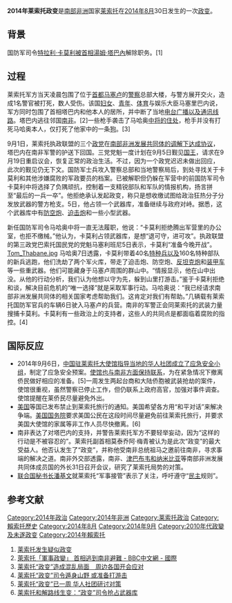 **2014年莱索托政变**是[南部非洲](../Page/南部非洲.md "wikilink")国家[莱索托](../Page/莱索托.md "wikilink")在[2014年8月](../Page/2014年8月.md "wikilink")30日发生的一次[政变](https://zh.wikipedia.org/wiki/政变 "wikilink")。

## 背景

国防军司令[特拉利·卡莫利被](https://zh.wikipedia.org/wiki/特拉利·卡莫利 "wikilink")[首相](https://zh.wikipedia.org/wiki/首相 "wikilink")[湯姆·塔巴內](../Page/湯姆·塔巴內.md "wikilink")解除职务。\[1\]

## 过程

莱索托军方当天凌晨包围了位于[首都](../Page/首都.md "wikilink")[马塞卢](../Page/马塞卢.md "wikilink")的[警察](../Page/警察.md "wikilink")总部大楼，与警方展开交火，造成1名警官被打死，数人受伤。该国[妇女](https://zh.wikipedia.org/wiki/妇女 "wikilink")、[青年](../Page/青年.md "wikilink")、[体育](../Page/体育.md "wikilink")与娱乐大臣马塞里巴内说，军方同时包围了首相塔巴内和他本人的居所，并中断了当地[电台](https://zh.wikipedia.org/wiki/电台 "wikilink")[广播以及通讯线路](https://zh.wikipedia.org/wiki/广播 "wikilink")。塔巴内逃往邻国[南非](https://zh.wikipedia.org/wiki/南非 "wikilink")。\[2\]一些枪手袭击了马哈奥[中将的住处](https://zh.wikipedia.org/wiki/中将 "wikilink")，枪手并没有打死马哈奥本人，仅打死了他家中的一条[狗](https://zh.wikipedia.org/wiki/狗 "wikilink")。\[3\]

9月1日，莱索托执政联盟的三个[政党](../Page/政党.md "wikilink")在[南部非洲发展共同体的调解下达成协议](https://zh.wikipedia.org/wiki/南部非洲发展共同体 "wikilink")，塔巴内在南非军警的护送下回国。三党党魁一度计划在9月5日觐见[国王](https://zh.wikipedia.org/wiki/萊索托國王 "wikilink")，请求在9月19日重启议会，恢复正常的政治生活。不过，因为一个政党迟迟未做出回应，此次的觐见仍无下文。国防军士兵攻入警察总部和当地警察局后，到处寻找关于卡莫利和其他涉嫌腐败的军政要员的档案。已被解职但仍躲在军营中的前国防军司令卡莫利中将选择了负隅顽抗，控制着一支精锐部队和军队的情报机构，扬言拼至“最后的一兵一卒”。他拒绝承认发起政变，称只是想收缴试图给政治狂热分子分发放武器的警方枪支。5日，他占领一个武器库，准备继续与政府对峙。据悉，这个武器库中有[防空炮](https://zh.wikipedia.org/wiki/防空炮 "wikilink")、[迫击炮](../Page/迫击炮.md "wikilink")和一些小型武器。

新任国防军司令马哈奥中将一直无法履职，他说：“卡莫利拒绝腾出军营里的办公室，也拒不缴械。”他认为，卡莫利占领武器库，是想“退可守，进可攻”。执政联盟的第三政党巴索托国民党的党魁马塞利班尼5日表示，卡莫利“准备今晚开战”。 [Tom_Thabane.jpg](https://zh.wikipedia.org/wiki/File:Tom_Thabane.jpg "fig:Tom_Thabane.jpg") 马哈奥7日透露，卡莫利带着40名[特种兵以及](https://zh.wikipedia.org/wiki/特种兵 "wikilink")160名特种部队的新兵逃跑，他们洗劫了两个军火库，带走了迫击炮、防空炮、[反坦克炮](../Page/反坦克炮.md "wikilink")和[装甲车](../Page/装甲车.md "wikilink")等一些重武器。他们可能藏身于马塞卢周围的群山中。“情报显示，他在山中出没。从他的行动分析，我们认为他想以守为先，躲到山里打游击。”鉴于卡莫利拒绝和谈，解决目前危机的“唯一选择”就是采取军事行动。马哈奥说：“我已经请求南部非洲发展共同体的相关国家考虑帮助我们。这肯定对我们有帮助。”几辆载有莱索托国防军官兵的车辆6日驶入马塞卢的兵营。南非的军警正会同莱索托的武装力量搜捕卡莫利。卡莫利有一些政治上的支持者，这些人的共同点是都面临着腐败的指控。\[4\]

## 国际反应

  - 2014年9月6日，[中国驻莱索托大使馆指导当地的华人社团成立了应急安全小组](https://zh.wikipedia.org/wiki/中国驻莱索托大使馆 "wikilink")，制定了应急安全预案。[使馆也与南非方面保持联系](https://zh.wikipedia.org/wiki/使馆 "wikilink")，为在紧急情况下撤离侨民做好相应的准备。\[5\]一周发生两起台商和大陆侨胞被武装抢劫的案件，使馆很重视，虽然警察已停止工作，但仍联系上政府高官，加强对事件调查。使馆提醒在莱侨民尽量避免外出。
  - [美国](../Page/美国.md "wikilink")等国已发布禁止到莱索托旅行的通知。美国希望各方用“和平对话”来解决争端。[美国国务院](../Page/美国国务院.md "wikilink")要求美国公民在这段时间尽量避免前往莱索托旅行，并要求美国大使馆的家属等非工作人员尽快撤离。\[6\]
  - 南非表达了对塔巴内的支持，并警告莱索托军方不要轻举妄动，因为“这样的行动是不被容忍的”。莱索托副首相莫泰乔阿·梅青被认为是此次“政变”的最大受益人。他否认发生了“政变”，并称他受南非总统祖马之邀前往南非，寻求事端的解决之道。南非外交部透露，南非、[津巴布韦和](https://zh.wikipedia.org/wiki/津巴布韦 "wikilink")[纳米比亚](../Page/纳米比亚.md "wikilink")等南部非洲发展共同体成员国的外长31日召开会议，研究了莱索托局势的对策。
  - [联合国秘书长](../Page/联合国秘书长.md "wikilink")[潘基文](../Page/潘基文.md "wikilink")就莱索托“军事接管”表示了关注，呼吁遵守“[民主](../Page/民主.md "wikilink")规则”。

## 参考文献

[Category:2014年政治](https://zh.wikipedia.org/wiki/Category:2014年政治 "wikilink") [Category:2014年非洲](https://zh.wikipedia.org/wiki/Category:2014年非洲 "wikilink") [Category:莱索托政治](https://zh.wikipedia.org/wiki/Category:莱索托政治 "wikilink") [Category:賴索托歷史](https://zh.wikipedia.org/wiki/Category:賴索托歷史 "wikilink") [Category:2014年8月](https://zh.wikipedia.org/wiki/Category:2014年8月 "wikilink") [Category:2014年9月](https://zh.wikipedia.org/wiki/Category:2014年9月 "wikilink") [Category:2010年代政變及未遂政变](https://zh.wikipedia.org/wiki/Category:2010年代政變及未遂政变 "wikilink") [Category:2014年賴索托](https://zh.wikipedia.org/wiki/Category:2014年賴索托 "wikilink")

1.  [莱索托发生疑似政变](http://paper.zbnews.net/wb/content/20140831/Articel08004IP.htm)
2.  [萊索托「軍事政變」 首相逃到南非避難 - BBC中文網 - 國際](http://www.bbc.co.uk/zhongwen/trad/world/2014/08/140830_lesotho.shtml)
3.  [莱索托“政变”造成混乱局面　周边各国开会应对](http://news.163.com/14/0901/09/A521T8RE00014AEE.html)
4.  [莱索托“政变”司令遁身山野 或准备打游击](http://news.cqnews.net/html/2014-09/08/content_31917908.htm)
5.  [莱索托“政变”已一周 华人社团研讨对策](http://news.sohu.com/20140907/n404129177.shtml)
6.  [莱索托和解路线生变：“政变”司令抢占武器库](http://www.qianhuaweb.com/content/2014-09/08/content_5151343.htm)